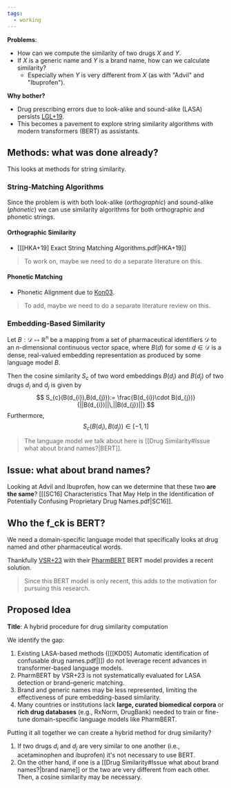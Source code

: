```yaml
---
tags:
  - working
---
```

**Problems**: 
- How can we compute the similarity of two drugs $X$ and $Y$. 
- If $X$ is a generic name and $Y$ is a brand name, how can we calculate similarity?
	- Especially when $Y$ is very different from $X$ (as with "Advil" and "Ibuprofen").

**Why bother?**
- Drug prescribing errors due to look-alike and sound-alike (LASA) persists [LGL+19](https://qualitysafety.bmj.com/content/qhc/28/11/908.full.pdf).
- This becomes a pavement to explore string similarity algorithms with modern transformers (BERT) as assistants.
## Methods: what was done already?
This looks at methods for string similarity.
### String-Matching Algorithms
Since the problem is with both look-alike (*orthographic*) and sound-alike (*phonetic*) we can use similarity algorithms for both orthographic and phonetic strings.
#### Orthographic Similarity
- [[[HKA+19] Exact String Matching Algorithms.pdf|HKA+19]]
> To work on, maybe we need to do a separate literature on this.
#### Phonetic Matching
- Phonetic Alignment due to [Kon03](https://webdocs.cs.ualberta.ca/~kondrak/papers/chum.pdf).

> To add, maybe we need to do a separate literature review on this.
### Embedding-Based Similarity
Let $B:\mathcal D\mapsto \mathbb{R}^n$ be a mapping from a set of pharmaceutical identifiers $\mathcal D$ to an $n$-dimensional continuous vector space, where $B(d)$ for some $d\in\mathcal D$ is a dense, real-valued embedding representation as produced by some language model $B$.

Then the cosine similarity $S_c$ of two word embeddings $B(d_i)$ and $B(d_{j})$ of two drugs $d_i$ and $d_{j}$ is given by
$$
S_{c}(B(d_{i}),B(d_{j})):= \frac{B(d_{i})\cdot B(d_{j})}{||B(d_{i})||\,||B(d_{j})||}
$$
Furthermore, 
$$S_{c}(B(d_{i}),B(d_{j}))\in[-1,1]
$$
> The language model we talk about here is [[Drug Similarity#Issue what about brand names?|BERT]].
## Issue: what about brand names?
Looking at Advil and Ibuprofen, how can we determine that these two **are the same**?
[[[SC16] Characteristics That May Help in the Identification of Potentially Confusing Proprietary Drug Names.pdf|SC16]].
## Who the f_ck is BERT?
We need a domain-specific language model that specifically looks at drug named and other pharmaceutical words.

Thankfully [VSR+23](https://academic.oup.com/bib/article/24/4/bbad226/7197744) with their [PharmBERT](https://huggingface.co/Lianglab) BERT model provides a recent solution.

> Since this BERT model is only recent, this adds to the motivation for pursuing this research.
## Proposed Idea
**Title**: A hybrid procedure for drug similarity computation

We identify the gap:
1. Existing LASA-based methods ([[[KD05] Automatic identification of confusable drug names.pdf|]]) do not leverage recent advances in transformer-based language models.
2. PharmBERT by VSR+23 is not systematically evaluated for LASA detection or brand–generic matching.
3. Brand and generic names may be less represented, limiting the effectiveness of pure embedding-based similarity.
4. Many countries or institutions lack **large, curated biomedical corpora** or **rich drug databases** (e.g., RxNorm, DrugBank) needed to train or fine-tune domain-specific language models like PharmBERT.

Putting it all together we can create a hybrid method for drug similarity?
1. If two drugs $d_i$ and $d_j$ are very similar to one another (i.e., acetaminophen and ibuprofen) it's not necessary to use BERT.
2. On the other hand, if one is a [[Drug Similarity#Issue what about brand names?|brand name]] or the two are very different from each other. Then, a cosine similarity may be necessary. 